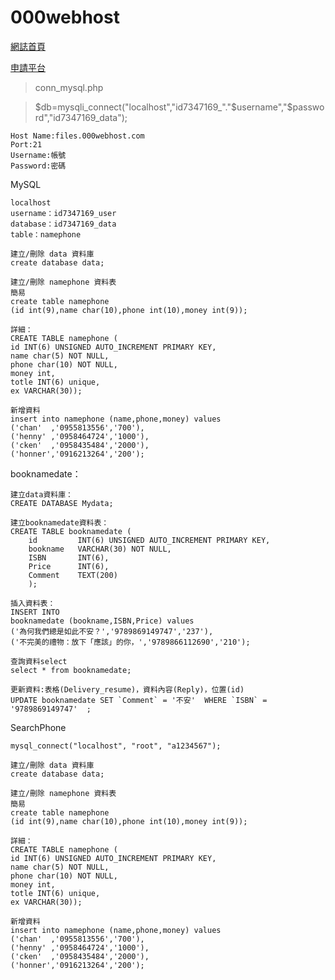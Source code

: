 # 000webhost

<a href="https://iachievedream.000webhostapp.com/">網誌首頁</a>

<a href="https://www.000webhost.com/cpanel-login?from=panel">申請平台</a>

>conn_mysql.php

>$db=mysqli_connect("localhost","id7347169_"."$username","$password","id7347169_data");

~~~
Host Name:files.000webhost.com
Port:21
Username:帳號
Password:密碼
~~~
MySQL
~~~
localhost
username：id7347169_user
database：id7347169_data
table：namephone

建立/刪除 data 資料庫
create database data;

建立/刪除 namephone 資料表
簡易
create table namephone
(id int(9),name char(10),phone int(10),money int(9));

詳細：
CREATE TABLE namephone (
id INT(6) UNSIGNED AUTO_INCREMENT PRIMARY KEY,
name char(5) NOT NULL,
phone char(10) NOT NULL,
money int,
totle INT(6) unique,
ex VARCHAR(30));

新增資料
insert into namephone (name,phone,money) values
('chan'  ,'0955813556','700'),
('henny' ,'0958464724','1000'),
('cken'  ,'0958435484','2000'),
('honner','0916213264','200');
~~~


booknamedate：
~~~
建立data資料庫：
CREATE DATABASE Mydata;

建立booknamedate資料表：
CREATE TABLE booknamedate (
	id         INT(6) UNSIGNED AUTO_INCREMENT PRIMARY KEY,
	bookname   VARCHAR(30) NOT NULL,
	ISBN       INT(6),
	Price      INT(6),
	Comment    TEXT(200) 
	);

插入資料表：
INSERT INTO
booknamedate (bookname,ISBN,Price) values
('為何我們總是如此不安？','9789869149747','237'),
('不完美的禮物：放下「應該」的你，','9789866112690','210');

查詢資料select
select * from booknamedate;

更新資料:表格(Delivery_resume)，資料內容(Reply)，位置(id)
UPDATE booknamedate SET `Comment` = '不安'  WHERE `ISBN` = '9789869149747'  ;
~~~

SearchPhone
~~~
mysql_connect("localhost", "root", "a1234567");

建立/刪除 data 資料庫
create database data;

建立/刪除 namephone 資料表
簡易
create table namephone
(id int(9),name char(10),phone int(10),money int(9));

詳細：
CREATE TABLE namephone (
id INT(6) UNSIGNED AUTO_INCREMENT PRIMARY KEY,
name char(5) NOT NULL,
phone char(10) NOT NULL,
money int,
totle INT(6) unique,
ex VARCHAR(30));

新增資料
insert into namephone (name,phone,money) values
('chan'  ,'0955813556','700'),
('henny' ,'0958464724','1000'),
('cken'  ,'0958435484','2000'),
('honner','0916213264','200');
~~~
